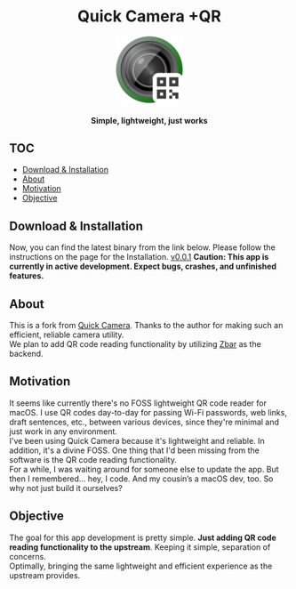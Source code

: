 <div align="center">

<h1>Quick Camera +QR</h1>

<img alt="Camera Logo" height="120" src="./Assets.xcassets/AppIcon.appiconset/Icon-256.png" />
  
<h4>Simple, lightweight, just works</h4>

</div>

## TOC

<!-- toc -->

- [Download & Installation](#download--installation)
- [About](#about)
- [Motivation](#motivation)
- [Objective](#objective)

<!-- tocstop -->

## Download & Installation

Now, you can find the latest binary from the link below. Please follow the instructions on the page for the Installation.
[v0.0.1](https://github.com/takamasa1999/quick-camera-plus-qr/releases/tag/v0.0.1)
**Caution: This app is currently in active development. Expect bugs, crashes, and unfinished features.**

## About

This is a fork from [Quick Camera](https://github.com/simonguest/quick-camera). Thanks to the author for making such an efficient, reliable camera utility.  
We plan to add QR code reading functionality by utilizing [Zbar](https://github.com/mchehab/zbar?utm_source=chatgpt.com) as the backend.

## Motivation

It seems like currently there's no FOSS lightweight QR code reader for macOS. I use QR codes day-to-day for passing Wi-Fi passwords, web links, draft sentences, etc., between various devices, since they're minimal and just work in any environment.  
I've been using Quick Camera because it's lightweight and reliable. In addition, it's a divine FOSS. One thing that I'd been missing from the software is the QR code reading functionality.  
For a while, I was waiting around for someone else to update the app. But then I remembered… hey, I code. And my cousin’s a macOS dev, too. So why not just build it ourselves?

## Objective

The goal for this app development is pretty simple. **Just adding QR code reading functionality to the upstream**.
Keeping it simple, separation of concerns.  
Optimally, bringing the same lightweight and efficient experience as the upstream provides.
